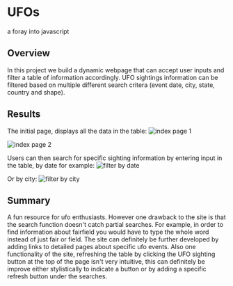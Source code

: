 # UFOs
a foray into javascript

## Overview
In this project we build a dynamic webpage that can accept user inputs and filter a table of information accordingly.
UFO sightings information can be filtered based on multiple different search critera (event date, city, state, country and shape). 

## Results

The initial page, displays all the data in the table:
![index page 1](https://user-images.githubusercontent.com/67844710/195493669-aeb419ae-e740-4cb6-854d-775ea93a9206.png)

![index page 2](https://user-images.githubusercontent.com/67844710/195493681-02ae8c4e-05d6-47d8-864a-02473cc2fab2.png)

Users can then search for specific sighting information by entering input in the table, by date for example:
![filter by date](https://user-images.githubusercontent.com/67844710/195493697-941f2c4f-e992-425f-b87c-e62f308db879.png)

Or by city:
![filter by city](https://user-images.githubusercontent.com/67844710/195493704-ae856a3a-1934-406b-a523-b9cc51f9b44a.png)




## Summary

A fun resource for ufo enthusiasts. However one drawback to the site is that the search function doesn't catch partial searches. For example, in order to find information about fairfield you would have to type the whole word instead of just fair or field. The site can definitely be further developed by adding links to detailed pages about specific ufo events. Also one functionality of the site, refreshing the table by clicking the UFO sighting button at the top of the page isn't very intuitive, this can definitely be improve either stylistically to indicate a button or by adding a specific refresh button under the searches.
